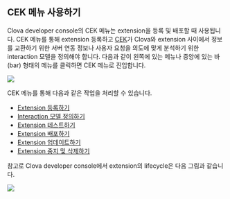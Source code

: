 ## CEK 메뉴 사용하기
Clova developer console의 CEK 메뉴는 extension을 등록 및 배포할 때 사용됩니다. CEK 메뉴를 통해 extension 등록하고 [CEK](/CEK/CEK_Overview.md#WhatisCEK)가 Clova와 extension 사이에서 정보를 교환하기 위한 서버 연동 정보나 사용자 요청을 의도에 맞게 분석하기 위한 interaction 모델을 정의해야 합니다. 다음과 같이 왼쪽에 있는 메뉴나 중앙에 있는 바(bar) 형태의 메뉴를 클릭하면 CEK 메뉴로 진입합니다.

![](/DevConsole/Resources/Images/DevConsole-Entering_CEK_Menu.png)

CEK 메뉴를 통해 다음과 같은 작업을 처리할 수 있습니다.

* [Extension 등록하기](/DevConsole/Guides/CEK/Register_Extension.md)
* [Interaction 모델 정의하기](/DevConsole/Guides/CEK/Define_Interaction_Model.md)
* [Extension 테스트하기](/DevConsole/Guides/CEK/Test_Extension.md)
* [Extension 배포하기](/DevConsole/Guides/CEK/Deploy_Extension.md)
* [Extension 업데이트하기](/DevConsole/Guides/CEK/Update_Extension.md)
* [Extension 중지 및 삭제하기](/DevConsole/Guides/CEK/Remove_Extension.md)

참고로 Clova developer console에서 extension의 lifecycle은 다음 그림과 같습니다.

![](/DevConsole/Resources/Images/DevConsole-Extension_LifeCycle.png)
